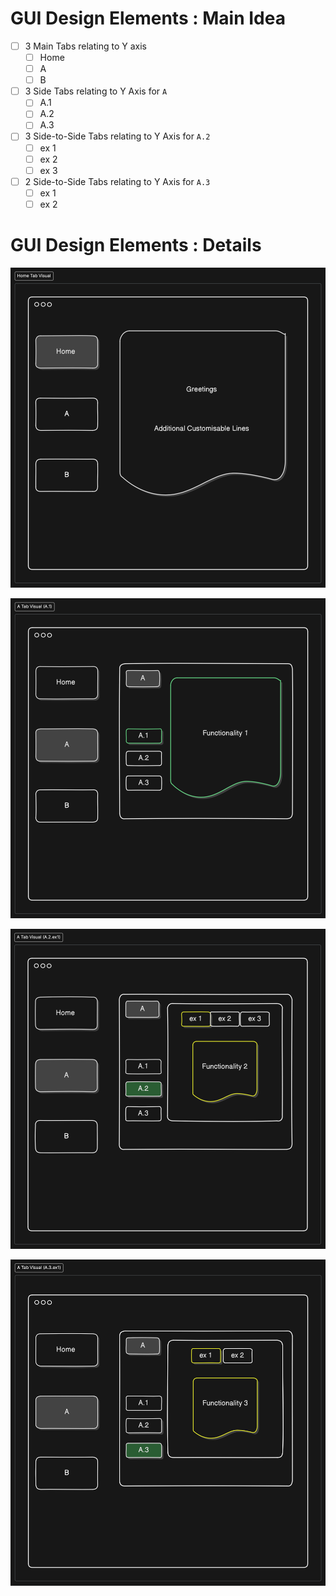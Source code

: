 # GUI Design Elements : Main Idea
- [ ] 3 Main Tabs relating to Y axis
    - [ ]  Home
    - [ ] A
    - [ ] B
- [ ] 3 Side Tabs relating to Y Axis  for `A`
    - [ ] A.1
    - [ ] A.2
    - [ ] A.3
- [ ] 3 Side-to-Side Tabs relating to Y Axis for `A.2`
    - [ ] ex 1
    - [ ] ex 2
    - [ ] ex 3
- [ ] 2 Side-to-Side Tabs relating to Y Axis for `A.3`
    - [ ] ex 1
    - [ ] ex 2
# GUI Design Elements : Details


![Home Tab Visual](/data/Images/UI/home-tab-visual-export-05-03-2024-17_44_04.png)

![A Tab Visual (A.1)](/data/Images/UI/a-tab-visual-(a.1)-export-05-03-2024-17_44_04.png)

![A Tab Visual (A.2.ex1)](/data/Images/UI/a-tab-visual-(a.2.ex1)-export-05-03-2024-17_44_04.png)

![A Tab Visual (A.3.ex1)](/data/Images/UI/a-tab-visual-(a.3.ex1)-export-05-03-2024-17_44_05.png)
